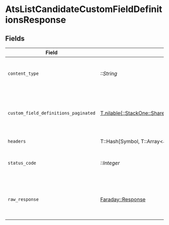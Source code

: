 # AtsListCandidateCustomFieldDefinitionsResponse


## Fields

| Field                                                                                                                    | Type                                                                                                                     | Required                                                                                                                 | Description                                                                                                              |
| ------------------------------------------------------------------------------------------------------------------------ | ------------------------------------------------------------------------------------------------------------------------ | ------------------------------------------------------------------------------------------------------------------------ | ------------------------------------------------------------------------------------------------------------------------ |
| `content_type`                                                                                                           | *::String*                                                                                                               | :heavy_check_mark:                                                                                                       | HTTP response content type for this operation                                                                            |
| `custom_field_definitions_paginated`                                                                                     | [T.nilable(::StackOne::Shared::CustomFieldDefinitionsPaginated)](../../models/shared/customfielddefinitionspaginated.md) | :heavy_minus_sign:                                                                                                       | The list of candidate custom field definitions was retrieved.                                                            |
| `headers`                                                                                                                | T::Hash[Symbol, T::Array<*::String*>]                                                                                    | :heavy_check_mark:                                                                                                       | N/A                                                                                                                      |
| `status_code`                                                                                                            | *::Integer*                                                                                                              | :heavy_check_mark:                                                                                                       | HTTP response status code for this operation                                                                             |
| `raw_response`                                                                                                           | [Faraday::Response](https://www.rubydoc.info/gems/faraday/Faraday/Response)                                              | :heavy_check_mark:                                                                                                       | Raw HTTP response; suitable for custom response parsing                                                                  |